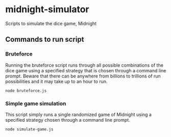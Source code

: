 # midnight-simulator
Scripts to simulate the dice game, Midnight

## Commands to run script
### Bruteforce
Running the bruteforce script runs through all possible combinations of the dice game using a specified strategy that is chosen through a command line prompt. Beware that there can be anywhere from billions to trillions of run possibilities and it may take up to an hour to run.
```
node bruteforce.js
```

### Simple game simulation
This script simply runs a single randomized game of Midnight using a specified strategy chosen through a command line prompt.
```
node simulate-game.js
```
